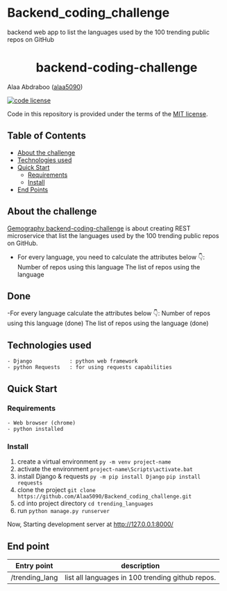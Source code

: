 # Backend_coding_challenge
backend web app to list the languages used by the 100 trending public repos on GitHub
<h1  align="center">backend-coding-challenge</h1>

Alaa Abdraboo ([alaa5090](https://github.com/Alaa5090))

[![code license](https://img.shields.io/badge/code%20license-MIT-blue.svg?longCache=true&style=for-the-badge)](https://choosealicense.com/licenses/mit/)

Code in this repository is provided under the terms of the [MIT license](https://choosealicense.com/licenses/mit/).

## Table of Contents <!-- omit in toc -->

- [About the challenge](#about-the-challenge)
- [Technologies used](Technologies-used)
- [Quick Start](#Quick-Start)
  - [Requirements](#requirements)
  - [Install](#Install)
- [End Points](#Entry-points)


## About the challenge

[Gemography backend-coding-challenge](https://github.com/gemography/backend-coding-challenge/blob/master/README.md) is about creating REST microservice that list the languages used by the 100 trending public repos on GitHub.
- For every language, you need to calculate the attributes below 👇:
    Number of repos using this language
    The list of repos using the language



## Done
-For every language calculate the attributes below 👇:
    Number of repos using this language  (done)
    The list of repos using the language (done)

## Technologies used

	- Django			: python web framework
	- python Requests 	: for using requests capabilities
	

## Quick Start

### Requirements
	- Web browser (chrome)
    - python installed
### Install
1. create a virtual environment
    `py -m venv project-name`
2. activate the environment
    `project-name\Scripts\activate.bat`
3. install Django & requests
    `py -m pip install Django`
    `pip install requests`
4. clone the project
	`git clone https://github.com/Alaa5090/Backend_coding_challenge.git`
5. cd into project directory
	`cd trending_languages`
6. run 
    `python manage.py runserver`

Now, Starting development server at http://127.0.0.1:8000/

## End point
| Entry point   | description|
|-------------  |-----------|
|/trending_lang | list all languages in 100 trending github repos.

